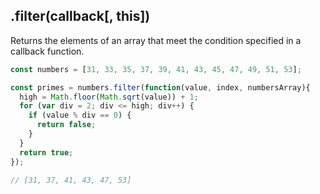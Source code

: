 ## .filter(callback[, this])

Returns the elements of an array that meet the condition specified in a callback function.

```js
const numbers = [31, 33, 35, 37, 39, 41, 43, 45, 47, 49, 51, 53];

const primes = numbers.filter(function(value, index, numbersArray){
  high = Math.floor(Math.sqrt(value)) + 1;
  for (var div = 2; div <= high; div++) {
    if (value % div == 0) {
      return false;
    }
  }
  return true;
});

// [31, 37, 41, 43, 47, 53]
```